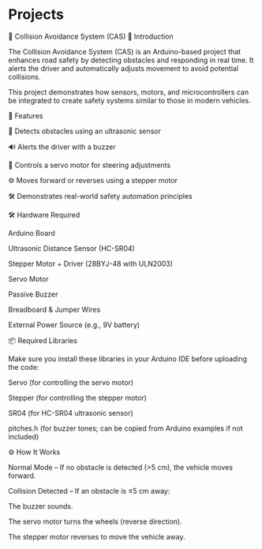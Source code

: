 # Projects
🚗 Collision Avoidance System (CAS)
📌 Introduction

The Collision Avoidance System (CAS) is an Arduino-based project that enhances road safety by detecting obstacles and responding in real time. It alerts the driver and automatically adjusts movement to avoid potential collisions.

This project demonstrates how sensors, motors, and microcontrollers can be integrated to create safety systems similar to those in modern vehicles.

🎯 Features

🚧 Detects obstacles using an ultrasonic sensor

🔊 Alerts the driver with a buzzer

🔄 Controls a servo motor for steering adjustments

⚙️ Moves forward or reverses using a stepper motor

🛠️ Demonstrates real-world safety automation principles

🛠️ Hardware Required

Arduino Board

Ultrasonic Distance Sensor (HC-SR04)

Stepper Motor + Driver (28BYJ-48 with ULN2003)

Servo Motor

Passive Buzzer

Breadboard & Jumper Wires

External Power Source (e.g., 9V battery)

📦 Required Libraries

Make sure you install these libraries in your Arduino IDE before uploading the code:

Servo (for controlling the servo motor)

Stepper (for controlling the stepper motor)

SR04 (for HC-SR04 ultrasonic sensor)

pitches.h (for buzzer tones; can be copied from Arduino examples if not included)

⚙️ How It Works

Normal Mode – If no obstacle is detected (>5 cm), the vehicle moves forward.

Collision Detected – If an obstacle is ≤5 cm away:

The buzzer sounds.

The servo motor turns the wheels (reverse direction).

The stepper motor reverses to move the vehicle away.

